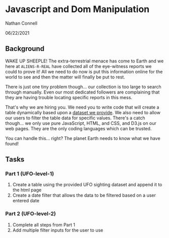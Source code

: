 # Javascript and Dom Manipulation
Nathan Connell

06/22/2021

## Background

WAKE UP SHEEPLE! The extra-terrestrial menace has come to Earth and we here at `ALIENS-R-REAL` have collected all of the eye-witness reports we could to prove it! All we need to do now is put this information online for the world to see and then the matter will finally be put to rest.

There is just one tiny problem though... our collection is too large to search through manually. Even our most dedicated followers are complaining that they are having trouble locating specific reports in this mess.

That's why we are hiring you. We need you to write code that will create a table dynamically based upon a [dataset we provide](StarterCode/static/js/data.js). We also need to allow our users to filter the table data for specific values. There's a catch though... we only use pure JavaScript, HTML, and CSS, and D3.js on our web pages. They are the only coding languages which can be trusted.

You can handle this... right? The planet Earth needs to know what we have found!


## Tasks

### Part 1 (UFO-level-1)
1) Create a table using the provided UFO sighting dataset and append it to the html page
2) Create a date filter that allows the data to be filtered based on a user entered date



### Part 2 (UFO-level-2)
1) Complete all steps from Part 1
2) Add multiple filter inputs for the user to use

